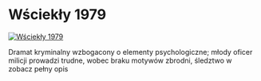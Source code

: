 Wściekły 1979 
=============
[![Wściekły 1979 ](http://vidos.pl/images/player.gif)](http://vidos.pl/wsciekly-1979)

 Dramat kryminalny wzbogacony o elementy psychologiczne; młody oficer milicji prowadzi trudne, wobec braku motywów zbrodni, śledztwo w zobacz pełny opis
